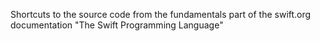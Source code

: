 Shortcuts to the source code from the fundamentals part of the swift.org documentation "The Swift Programming Language"
